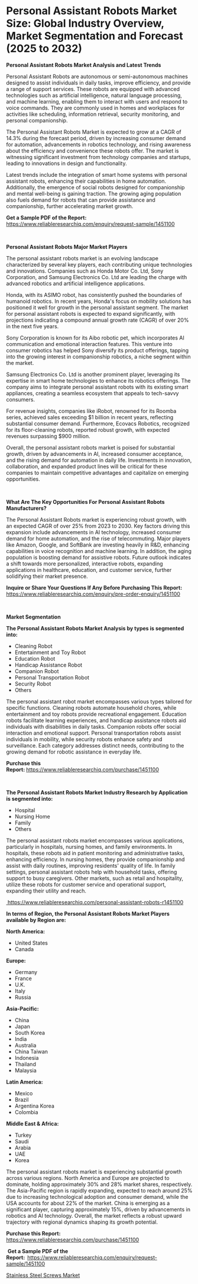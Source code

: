 <p><h1>Personal Assistant Robots Market Size: Global Industry Overview, Market Segmentation and Forecast (2025 to 2032)</h1></p><p><strong>Personal Assistant Robots Market Analysis and Latest Trends</strong></p>
<p><p>Personal Assistant Robots are autonomous or semi-autonomous machines designed to assist individuals in daily tasks, improve efficiency, and provide a range of support services. These robots are equipped with advanced technologies such as artificial intelligence, natural language processing, and machine learning, enabling them to interact with users and respond to voice commands. They are commonly used in homes and workplaces for activities like scheduling, information retrieval, security monitoring, and personal companionship.</p><p>The Personal Assistant Robots Market is expected to grow at a CAGR of 14.3% during the forecast period, driven by increasing consumer demand for automation, advancements in robotics technology, and rising awareness about the efficiency and convenience these robots offer. The market is witnessing significant investment from technology companies and startups, leading to innovations in design and functionality.</p><p>Latest trends include the integration of smart home systems with personal assistant robots, enhancing their capabilities in home automation. Additionally, the emergence of social robots designed for companionship and mental well-being is gaining traction. The growing aging population also fuels demand for robots that can provide assistance and companionship, further accelerating market growth.</p></p>
<p><strong>Get a Sample PDF of the Report:&nbsp;</strong> <a href="https://www.reliableresearchiq.com/enquiry/request-sample/1451100?utm_campaign=2739&utm_medium=2&utm_source=Github&utm_content=ia&utm_term=09042025&utm_id=personal-assistant-robots">https://www.reliableresearchiq.com/enquiry/request-sample/1451100</a></p>
<p>&nbsp;</p>
<p><strong>Personal Assistant Robots Major Market Players</strong></p>
<p><p>The personal assistant robots market is an evolving landscape characterized by several key players, each contributing unique technologies and innovations. Companies such as Honda Motor Co. Ltd, Sony Corporation, and Samsung Electronics Co. Ltd are leading the charge with advanced robotics and artificial intelligence applications.</p><p>Honda, with its ASIMO robot, has consistently pushed the boundaries of humanoid robotics. In recent years, Honda's focus on mobility solutions has positioned it well for growth in the personal assistant segment. The market for personal assistant robots is expected to expand significantly, with projections indicating a compound annual growth rate (CAGR) of over 20% in the next five years.</p><p>Sony Corporation is known for its Aibo robotic pet, which incorporates AI communication and emotional interaction features. This venture into consumer robotics has helped Sony diversify its product offerings, tapping into the growing interest in companionship robotics, a niche segment within the market.</p><p>Samsung Electronics Co. Ltd is another prominent player, leveraging its expertise in smart home technologies to enhance its robotics offerings. The company aims to integrate personal assistant robots with its existing smart appliances, creating a seamless ecosystem that appeals to tech-savvy consumers.</p><p>For revenue insights, companies like iRobot, renowned for its Roomba series, achieved sales exceeding $1 billion in recent years, reflecting substantial consumer demand. Furthermore, Ecovacs Robotics, recognized for its floor-cleaning robots, reported robust growth, with expected revenues surpassing $900 million.</p><p>Overall, the personal assistant robots market is poised for substantial growth, driven by advancements in AI, increased consumer acceptance, and the rising demand for automation in daily life. Investments in innovation, collaboration, and expanded product lines will be critical for these companies to maintain competitive advantages and capitalize on emerging opportunities.</p></p>
<p>&nbsp;</p>
<p><strong>What Are The Key Opportunities For Personal Assistant Robots Manufacturers?</strong></p>
<p><p>The Personal Assistant Robots market is experiencing robust growth, with an expected CAGR of over 25% from 2023 to 2030. Key factors driving this expansion include advancements in AI technology, increased consumer demand for home automation, and the rise of telecommuting. Major players like Amazon, Google, and SoftBank are investing heavily in R&D, enhancing capabilities in voice recognition and machine learning. In addition, the aging population is boosting demand for assistive robots. Future outlook indicates a shift towards more personalized, interactive robots, expanding applications in healthcare, education, and customer service, further solidifying their market presence.</p></p>
<p><strong>Inquire or Share Your Questions If Any Before Purchasing This Report:</strong> <a href="https://www.reliableresearchiq.com/enquiry/pre-order-enquiry/1451100?utm_campaign=2739&utm_medium=2&utm_source=Github&utm_content=ia&utm_term=09042025&utm_id=personal-assistant-robots">https://www.reliableresearchiq.com/enquiry/pre-order-enquiry/1451100</a></p>
<p>&nbsp;</p>
<p><strong>Market Segmentation</strong></p>
<p><strong>The Personal Assistant Robots Market Analysis by types is segmented into:</strong></p>
<p><ul><li>Cleaning Robot</li><li>Entertainment and Toy Robot</li><li>Education Robot</li><li>Handicap Assistance Robot</li><li>Companion Robot</li><li>Personal Transportation Robot</li><li>Security Robot</li><li>Others</li></ul></p>
<p><p>The personal assistant robot market encompasses various types tailored for specific functions. Cleaning robots automate household chores, while entertainment and toy robots provide recreational engagement. Education robots facilitate learning experiences, and handicap assistance robots aid individuals with disabilities in daily tasks. Companion robots offer social interaction and emotional support. Personal transportation robots assist individuals in mobility, while security robots enhance safety and surveillance. Each category addresses distinct needs, contributing to the growing demand for robotic assistance in everyday life.</p></p>
<p><strong>Purchase this Report:&nbsp;</strong><a href="https://www.reliableresearchiq.com/purchase/1451100?utm_campaign=2739&utm_medium=2&utm_source=Github&utm_content=ia&utm_term=09042025&utm_id=personal-assistant-robots">https://www.reliableresearchiq.com/purchase/1451100</a></p>
<p>&nbsp;</p>
<p><strong>The Personal Assistant Robots Market Industry Research by Application is segmented into:</strong></p>
<p><ul><li>Hospital</li><li>Nursing Home</li><li>Family</li><li>Others</li></ul></p>
<p><p>The personal assistant robots market encompasses various applications, particularly in hospitals, nursing homes, and family environments. In hospitals, these robots aid in patient monitoring and administrative tasks, enhancing efficiency. In nursing homes, they provide companionship and assist with daily routines, improving residents' quality of life. In family settings, personal assistant robots help with household tasks, offering support to busy caregivers. Other markets, such as retail and hospitality, utilize these robots for customer service and operational support, expanding their utility and reach.</p></p>
<p><a href="https://www.reliableresearchiq.com/personal-assistant-robots-r1451100?utm_campaign=2739&utm_medium=2&utm_source=Github&utm_content=ia&utm_term=09042025&utm_id=personal-assistant-robots">&nbsp;https://www.reliableresearchiq.com/personal-assistant-robots-r1451100</a></p>
<p><strong>In terms of Region, the Personal Assistant Robots Market Players available by Region are:</strong></p>
<p>
    <p> <strong> North America: </strong>
        <ul>
            <li>United States</li>
            <li>Canada</li>
        </ul>
        </p> 
    <p> <strong> Europe: </strong>
        <ul>
            <li>Germany</li>
            <li>France</li>
            <li>U.K.</li>
            <li>Italy</li>
            <li>Russia</li>
        </ul>
        </p> 
    <p> <strong> Asia-Pacific: </strong>
        <ul>
            <li>China</li>
            <li>Japan</li>
            <li>South Korea</li>
            <li>India</li>
            <li>Australia</li>
            <li>China Taiwan</li>
            <li>Indonesia</li>
            <li>Thailand</li>
            <li>Malaysia</li>
        </ul>
        </p> 
    <p> <strong> Latin America: </strong>
        <ul>
            <li>Mexico</li>
            <li>Brazil</li>
            <li>Argentina Korea</li>
            <li>Colombia</li>
        </ul>
        </p> 
    <p> <strong> Middle East & Africa: </strong>
        <ul>
            <li>Turkey</li>
            <li>Saudi</li>
            <li>Arabia</li>
            <li>UAE</li>
            <li>Korea</li>
        </ul>
    </p>
    </p>
<p><p>The personal assistant robots market is experiencing substantial growth across various regions. North America and Europe are projected to dominate, holding approximately 30% and 28% market shares, respectively. The Asia-Pacific region is rapidly expanding, expected to reach around 25% due to increasing technological adoption and consumer demand, while the USA accounts for about 22% of the market. China is emerging as a significant player, capturing approximately 15%, driven by advancements in robotics and AI technology. Overall, the market reflects a robust upward trajectory with regional dynamics shaping its growth potential.</p></p>
<p><strong>Purchase this Report: </strong><a href="https://www.reliableresearchiq.com/purchase/1451100?utm_campaign=2739&utm_medium=2&utm_source=Github&utm_content=ia&utm_term=09042025&utm_id=personal-assistant-robots">https://www.reliableresearchiq.com/purchase/1451100</a></p>
<p>&nbsp;<strong>Get a Sample PDF of the Report:&nbsp;&nbsp;</strong><a href="https://www.reliableresearchiq.com/enquiry/request-sample/1451100?utm_campaign=2739&utm_medium=2&utm_source=Github&utm_content=ia&utm_term=09042025&utm_id=personal-assistant-robots">https://www.reliableresearchiq.com/enquiry/request-sample/1451100</a></p>
<p><strong></strong></p>
<p><p><a href="https://github.com/stephaniwo144/Market-Research-Report-List-1/blob/main/stainless-steel-screws-market.md?utm_campaign=2739&utm_medium=2&utm_source=Github&utm_content=ia&utm_term=09042025&utm_id=personal-assistant-robots">Stainless Steel Screws Market</a></p></p>